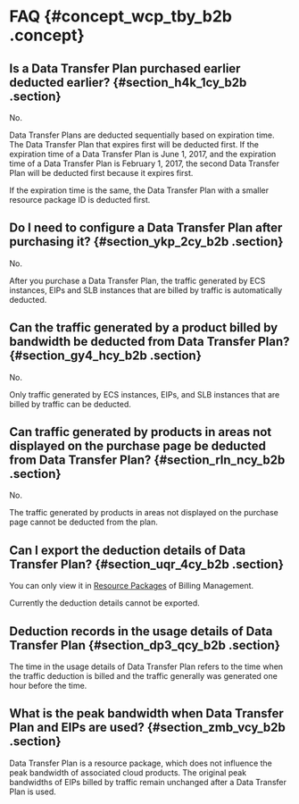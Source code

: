 # FAQ {#concept_wcp_tby_b2b .concept}

## Is a Data Transfer Plan purchased earlier deducted earlier? {#section_h4k_1cy_b2b .section}

No.

Data Transfer Plans are deducted sequentially based on expiration time. The Data Transfer Plan that expires first will be deducted first. If the expiration time of a Data Transfer Plan is June 1, 2017, and the expiration time of a Data Transfer Plan is February 1, 2017, the second Data Transfer Plan will be deducted first because it expires first.

If the expiration time is the same, the Data Transfer Plan with a smaller resource package ID is deducted first.

## Do I need to configure a Data Transfer Plan after purchasing it? {#section_ykp_2cy_b2b .section}

No.

After you purchase a Data Transfer Plan, the traffic generated by ECS instances, EIPs and SLB instances that are billed by traffic is automatically deducted.

## Can the traffic generated by a product billed by bandwidth be deducted from Data Transfer Plan? {#section_gy4_hcy_b2b .section}

No.

Only traffic generated by ECS instances, EIPs, and SLB instances that are billed by traffic can be deducted.

## Can traffic generated by products in areas not displayed on the purchase page be deducted from Data Transfer Plan? {#section_rln_ncy_b2b .section}

No.

The traffic generated by products in areas not displayed on the purchase page cannot be deducted from the plan.

## Can I export the deduction details of Data Transfer Plan? {#section_uqr_4cy_b2b .section}

You can only view it in [Resource Packages](https://expense.console.aliyun.com/?#/flow/home/) of Billing Management.

Currently the deduction details cannot be exported.

## Deduction records in the usage details of Data Transfer Plan {#section_dp3_qcy_b2b .section}

The time in the usage details of Data Transfer Plan refers to the time when the traffic deduction is billed and the traffic generally was generated one hour before the time.

## What is the peak bandwidth when Data Transfer Plan and EIPs are used? {#section_zmb_vcy_b2b .section}

Data Transfer Plan is a resource package, which does not influence the peak bandwidth of associated cloud products. The original peak bandwidths of EIPs billed by traffic remain unchanged after a Data Transfer Plan is used.

